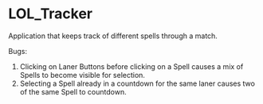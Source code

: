 # LOL_Tracker
Application that keeps track of different spells through a match.

Bugs:
 1. Clicking on Laner Buttons before clicking on a Spell causes a mix of Spells to become visible for selection.
 2. Selecting a Spell already in a countdown for the same laner causes two of the same Spell to countdown.
